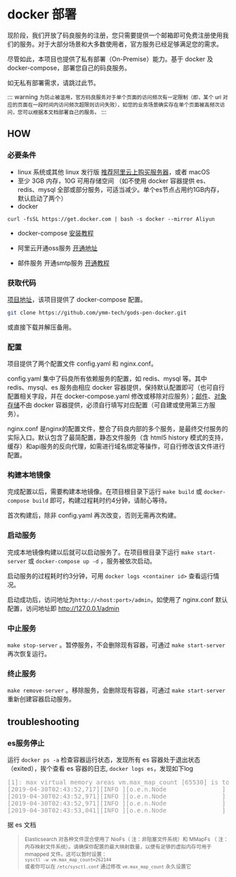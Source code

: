 # docker 部署

现阶段，我们开放了码良服务的注册，您只需要提供一个邮箱即可免费注册使用我们的服务。对于大部分场景和大多数使用者，官方服务已经足够满足您的需求。

尽管如此，本项目也提供了私有部署（On-Premise）能力。基于 docker 及 docker-compose，部署您自己的码良服务。

如无私有部署需求，请跳过此节。

::: warning
<small>为防止被滥用，官方码良服务对于单个页面的访问频次有一定限制（即，某个 url 对应的页面在一段时间内访问频次超限则访问失败），如您的业务场景确实存在单个页面被高频次访问，您可以根据本文档部署自己的服务。</small>
:::

## HOW

### 必要条件

- linux 系统或其他 linux 发行版 [推荐阿里云上购买服务器](https://www.aliyun.com/product/ecs?aly_as=P6zVCnft&source=5176.11533457&userCode=5m3njzh3&type=copy)，或者 macOS 
- 至少 3GB 内存，10G 可用存储空间 （如不使用 docker 容器提供 es、redis、mysql 全部或部分服务，可适当减少。单个es节点占用约1GB内存，默认启动了两个）
- docker  
```
curl -fsSL https://get.docker.com | bash -s docker --mirror Aliyun
```
- docker-compose [安装教程](https://docs.docker.com/compose/install/)

- 阿里云开通oss服务 [开通地址](https://www.aliyun.com/product/oss?spm=5176.12825654.eofdhaal5.87.ba052c4a8HQU3D&aly_as=ge-cEkgv&userCode=5m3njzh3)
- 邮件服务 开通smtp服务 [开通教程](https://jingyan.baidu.com/article/6079ad0eb14aaa28fe86db5a.html)

### 获取代码

[项目地址](https://github.com/ymm-tech/gods-pen-docker)，该项目提供了 docker-compose 配置。

```bash
git clone https://github.com/ymm-tech/gods-pen-docker.git
```
或直接下载并解压备用。

### 配置

项目提供了两个配置文件 config.yaml 和 nginx.conf。

config.yaml 集中了码良所有依赖服务的配置，如 redis、mysql 等。其中 redis、mysql、es 服务由相应 docker 容器提供，保持默认配置即可（也可自行配置相关字段，并在 docker-compose.yaml 修改或移除对应服务）；[邮件](https://jingyan.baidu.com/article/6079ad0eb14aaa28fe86db5a.html)、[对象存储](https://www.aliyun.com/product/oss?spm=5176.12825654.eofdhaal5.87.ba052c4a8HQU3D&aly_as=ge-cEkgv&userCode=5m3njzh3)不由 docker 容器提供，必须自行填写对应配置（可自建或使用第三方服务）。

nginx.conf 是nginx的配置文件，整合了码良内部的多个服务，是最终交付服务的实际入口。默认包含了最简配置，静态文件服务（含 html5 history 模式的支持，缓存）和api服务的反向代理，如需进行域名绑定等操作，可自行修改该文件进行配置。

### 构建本地镜像

完成配置以后，需要构建本地镜像。在项目根目录下运行 `make build` 或 `docker-compose build` 即可，构建过程耗时约4分钟，请耐心等待。

首次构建后，除非 config.yaml 再次改变，否则无需再次构建。


### 启动服务

完成本地镜像构建以后就可以启动服务了。在项目根目录下运行 `make start-server` 或 `docker-compose up -d` ，服务被依次启动。

启动服务的过程耗时约3分钟，可用 `docker logs <container id>` 查看运行情况。

启动成功后，访问地址为`http://<host:port>/admin`，如使用了 nginx.conf 默认配置，访问地址即 http://127.0.0.1/admin

### 中止服务

`make stop-server` 。暂停服务，不会删除现有容器，可通过 `make start-server` 再次恢复运行。

### 终止服务

`make remove-server` 。移除服务，会删除现有容器，可通过 `make start-server` 重新创建容器启动服务。

## troubleshooting

### es服务停止

运行 `docker ps -a` 检查容器运行状态，发现所有 es 容器处于退出状态（exited），挨个查看 es 容器的日志, `docker logs es`，发现如下log

<pre style='color: #999;'>
[1]: max virtual memory areas vm.max_map_count [65530] is too low, increase to at least [262144]
[2019-04-30T02:43:52,717][INFO ][o.e.n.Node               ] [gKecOlD] stopping ...
[2019-04-30T02:43:52,971][INFO ][o.e.n.Node               ] [gKecOlD] stopped
[2019-04-30T02:43:52,971][INFO ][o.e.n.Node               ] [gKecOlD] closing ...
[2019-04-30T02:43:53,041][INFO ][o.e.n.Node               ] [gKecOlD] closed
</pre>

据 es 文档

> <small>Elasticsearch 对各种文件混合使用了 NioFs（ 注：非阻塞文件系统）和 MMapFs （ 注：内存映射文件系统）。请确保你配置的最大映射数量，以便有足够的虚拟内存可用于 mmapped 文件。这可以暂时设置：   
`sysctl -w vm.max_map_count=262144`   
或者你可以在 `/etc/sysctl.conf` 通过修改 `vm.max_map_count` 永久设置它</small>